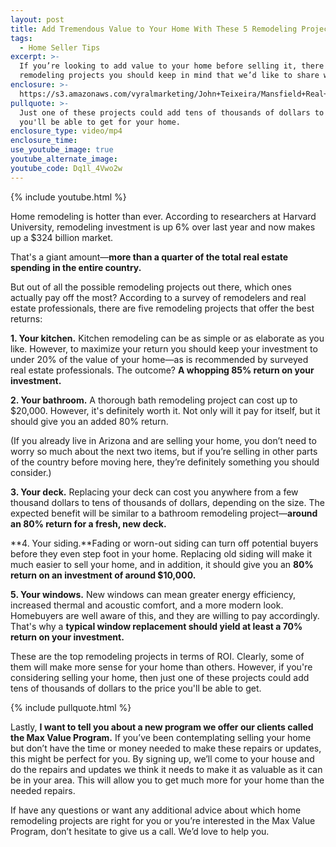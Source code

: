 ```yaml
---
layout: post
title: Add Tremendous Value to Your Home With These 5 Remodeling Projects
tags:
  - Home Seller Tips
excerpt: >-
  If you’re looking to add value to your home before selling it, there are five
  remodeling projects you should keep in mind that we’d like to share with you.
enclosure: >-
  https://s3.amazonaws.com/vyralmarketing/John+Teixeira/Mansfield+Real+Estate+Agent+5+Remodels+for+ROI.mp4
pullquote: >-
  Just one of these projects could add tens of thousands of dollars to the price
  you'll be able to get for your home.
enclosure_type: video/mp4
enclosure_time:
use_youtube_image: true
youtube_alternate_image:
youtube_code: Dq1l_4Vwo2w
---
```



{% include youtube.html %}

Home remodeling is hotter than ever. According to researchers at Harvard University, remodeling investment is up 6% over last year and now makes up a $324 billion market.

That's a giant amount—**more than a quarter of the total real estate spending in the entire country.**

But out of all the possible remodeling projects out there, which ones actually pay off the most? According to a survey of remodelers and real estate professionals, there are five remodeling projects that offer the best returns:

**1. Your kitchen.** Kitchen remodeling can be as simple or as elaborate as you like. However, to maximize your return you should keep your investment to under 20% of the value of your home—as is recommended by surveyed real estate professionals. The outcome? **A whopping 85% return on your investment.**

**2. Your bathroom.** A thorough bath remodeling project can cost up to $20,000. However, it's definitely worth it. Not only will it pay for itself, but it should give you an added 80% return.

(If you already live in Arizona and are selling your home, you don’t need to worry so much about the next two items, but if you’re selling in other parts of the country before moving here, they’re definitely something you should consider.)

**3. Your deck.** Replacing your deck can cost you anywhere from a few thousand dollars to tens of thousands of dollars, depending on the size. The expected benefit will be similar to a bathroom remodeling project—**around an 80% return for a fresh, new deck.**

**4. Your siding.**Fading or worn-out siding can turn off potential buyers before they even step foot in your home. Replacing old siding will make it much easier to sell your home, and in addition, it should give you an **80% return on an investment of around $10,000.**

**5. Your windows.** New windows can mean greater energy efficiency, increased thermal and acoustic comfort, and a more modern look. Homebuyers are well aware of this, and they are willing to pay accordingly. That's why a **typical window replacement should yield at least a 70% return on your investment.**

These are the top remodeling projects in terms of ROI. Clearly, some of them will make more sense for your home than others. However, if you're considering selling your home, then just one of these projects could add tens of thousands of dollars to the price you'll be able to get.

{% include pullquote.html %}

Lastly, **I want to tell you about a new program we offer our clients called the Max Value Program.** If you’ve been contemplating selling your home but don’t have the time or money needed to make these repairs or updates, this might be perfect for you. By signing up, we’ll come to your house and do the repairs and updates we think it needs to make it as valuable as it can be in your area. This will allow you to get much more for your home than the needed repairs.

If have any questions or want any additional advice about which home remodeling projects are right for you or you’re interested in the Max Value Program, don’t hesitate to give us a call. We’d love to help you.
